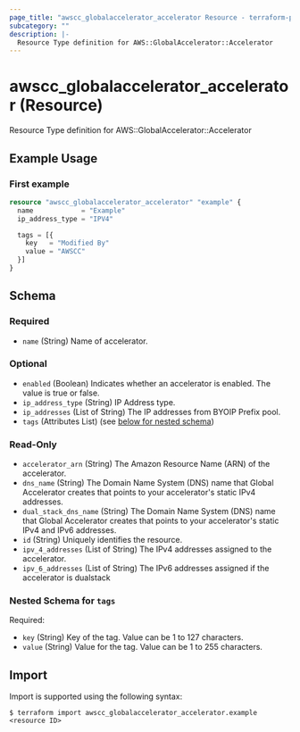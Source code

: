 ```yaml
---
page_title: "awscc_globalaccelerator_accelerator Resource - terraform-provider-awscc"
subcategory: ""
description: |-
  Resource Type definition for AWS::GlobalAccelerator::Accelerator
---
```


# awscc_globalaccelerator_accelerator (Resource)

Resource Type definition for AWS::GlobalAccelerator::Accelerator

## Example Usage

### First example
```terraform
resource "awscc_globalaccelerator_accelerator" "example" {
  name            = "Example"
  ip_address_type = "IPV4"

  tags = [{
    key   = "Modified By"
    value = "AWSCC"
  }]
}
```

<!-- schema generated by tfplugindocs -->
## Schema

### Required

- `name` (String) Name of accelerator.

### Optional

- `enabled` (Boolean) Indicates whether an accelerator is enabled. The value is true or false.
- `ip_address_type` (String) IP Address type.
- `ip_addresses` (List of String) The IP addresses from BYOIP Prefix pool.
- `tags` (Attributes List) (see [below for nested schema](#nestedatt--tags))

### Read-Only

- `accelerator_arn` (String) The Amazon Resource Name (ARN) of the accelerator.
- `dns_name` (String) The Domain Name System (DNS) name that Global Accelerator creates that points to your accelerator's static IPv4 addresses.
- `dual_stack_dns_name` (String) The Domain Name System (DNS) name that Global Accelerator creates that points to your accelerator's static IPv4 and IPv6 addresses.
- `id` (String) Uniquely identifies the resource.
- `ipv_4_addresses` (List of String) The IPv4 addresses assigned to the accelerator.
- `ipv_6_addresses` (List of String) The IPv6 addresses assigned if the accelerator is dualstack

<a id="nestedatt--tags"></a>
### Nested Schema for `tags`

Required:

- `key` (String) Key of the tag. Value can be 1 to 127 characters.
- `value` (String) Value for the tag. Value can be 1 to 255 characters.

## Import

Import is supported using the following syntax:

```shell
$ terraform import awscc_globalaccelerator_accelerator.example <resource ID>
```